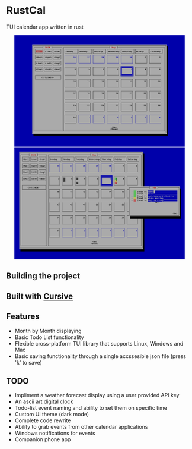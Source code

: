# RustCal

TUI calendar app written in rust
 
<p align="center">
  <img width="460" height="300" src="Capture3333.PNG">
  <img width="460" height="300" src="123.PNG">
</p>

## Building the project



## Built with [Cursive](https://github.com/gyscos/cursive)

## Features
 * Month by Month displaying
 * Basic Todo List functionality
 * Flexible cross-platform TUI library that supports Linux, Windows and Mac
 * Basic saving functionality through a single accssesible json file (press 'k' to save)
## TODO
 - Impliment a weather forecast display using a user provided API key
 - An ascii art digital clock 
 - Todo-list event naming and ability to set them on specific time
 - Custom UI theme (dark mode)
 - Complete code rewrite
 - Ability to grab events from other calendar applications
 - Windows notifications for events
 - Companion phone app
